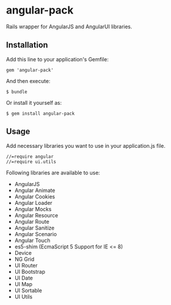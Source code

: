 # angular-pack

Rails wrapper for AngularJS and AngularUI libraries.

## Installation

Add this line to your application's Gemfile:

    gem 'angular-pack'

And then execute:

    $ bundle

Or install it yourself as:

    $ gem install angular-pack

## Usage

Add necessary libraries you want to use in your application.js file.

    //=require angular
    //=require ui.utils

Following libraries are available to use:

* AngularJS
* Angular Animate
* Angular Cookies
* Angular Loader
* Angular Mocks
* Angular Resource
* Angular Route
* Angular Sanitize
* Angular Scenario
* Angular Touch
* es5-shim (EcmaScript 5 Support for IE <= 8)
* Device
* NG Grid
* UI Router
* UI Bootstrap
* UI Date
* UI Map
* UI Sortable
* UI Utils

